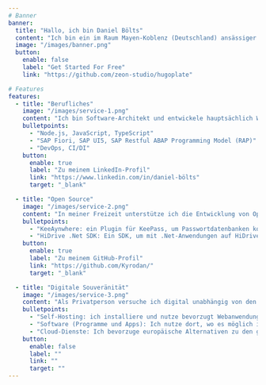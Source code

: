 ```yaml
---
# Banner
banner:
  title: "Hallo, ich bin Daniel Bölts"
  content: "Ich bin ein im Raum Mayen-Koblenz (Deutschland) ansässiger Software Engineer (Programmierer), der hier seine Gedanken teilt."
  image: "/images/banner.png"
  button:
    enable: false
    label: "Get Started For Free"
    link: "https://github.com/zeon-studio/hugoplate"

# Features
features:
  - title: "Berufliches"
    image: "/images/service-1.png"
    content: "Ich bin Software-Architekt und entwickele hauptsächlich Webanwendungen mit SAP Fiori. Meine Kernfähigkeiten sind:"
    bulletpoints:
      - "Node.js, JavaScript, TypeScript"
      - "SAP Fiori, SAP UI5, SAP Restful ABAP Programming Model (RAP)"
      - "DevOps, CI/DI"
    button:
      enable: true
      label: "Zu meinem LinkedIn-Profil"
      link: "https://www.linkedin.com/in/daniel-bölts"
      target: "_blank"

  - title: "Open Source"
    image: "/images/service-2.png"
    content: "In meiner Freizeit unterstütze ich die Entwicklung von Open Source Software. Meine eigenen Projekte sind:"
    bulletpoints:
      - "KeeAynwhere: ein Plugin für KeePass, um Passwortdatenbanken komfortabel in Cloud-Diensten zu speichern."
      - "HiDrive .Net SDK: Ein SDK, um mit .Net-Anwendungen auf HiDrive-Speicher zugreifen zu können."
    button:
      enable: true
      label: "Zu meinem GitHub-Profil"
      link: "https://github.com/Kyrodan/"
      target: "_blank"

  - title: "Digitale Souveränität"
    image: "/images/service-3.png"
    content: "Als Privatperson versuche ich digital unabhängig von den großen (amerikanischen) Konzernen zu sein. Dies versuche ich durft folgende Strategien umzusetzen:"
    bulletpoints:
      - "Self-Hosting: ich installiere und nutze bevorzugt Webanwendungen auf der von mir kontrollierten Infrastruktur (z. B. meinem Homeserver oder NAS zu Hause)"
      - "Software (Programme und Apps): Ich nutze dort, wo es möglich ist, Open Source Software."
      - "Cloud-Dienste: Ich bevorzuge europäische Alternativen zu den großen amerikanischen Diensten. Sollte noch keine europäische Alternative existieren, so greife ich möglichst auf Dienste zurück, die durch gemeinnützige Stiftungen oder ähnliches finanziert ist."
    button:
      enable: false
      label: ""
      link: ""
      target: ""
---
```

